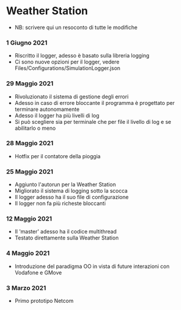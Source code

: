 # Weather Station

- NB: scrivere qui un resoconto di tutte le modifiche

### 1 Giugno 2021
- Riscritto il logger, adesso è basato sulla libreria logging
- Ci sono nuove opzioni per il logger, vedere Files/Configurations/SimulationLogger.json

### 29 Maggio 2021
- Rivoluzionato il sistema di gestione degli errori
- Adesso in caso di errore bloccante il programma è progettato per terminare autonomamente
- Adesso il logger ha più livelli di log
- Si può scegliere sia per terminale che per file il livello di log e se abilitarlo o meno

### 28 Maggio 2021
- Hotfix per il contatore della pioggia

### 25 Maggio 2021
- Aggiunto l'autorun per la Weather Station
- Migliorato il sistema di logging sotto la scocca
- Il logger adesso ha il suo file di configurazione
- Il logger non fa più richeste bloccanti

### 12 Maggio 2021
- Il 'master' adesso ha il codice multithread
- Testato direttamente sulla Weather Station

### 4 Maggio 2021
- Introduzione del paradigma OO in vista di future interazioni con Vodafone e GMove

### 3 Marzo 2021
- Primo prototipo Netcom